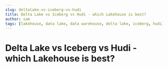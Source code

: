```yaml
---
slug: deltalake-vs-iceberg-vs-hudi
title: Delta Lake vs Iceberg vs Hudi - which Lakehouse is best?
author: sam
tags: [lakehouse, data lake, data warehouse, delta lake, iceberg, hudi]
---
```


# Delta Lake vs Iceberg vs Hudi - which Lakehouse is best?
